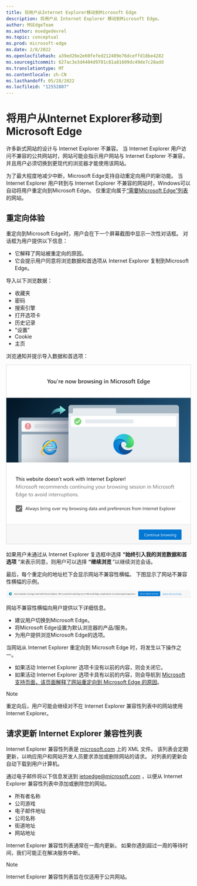 ```yaml
---
title: 将用户从Internet Explorer移动到Microsoft Edge
description: 将用户从 Internet Explorer 移动到Microsoft Edge。
author: MSEdgeTeam
ms.author: msedgedevrel
ms.topic: conceptual
ms.prod: microsoft-edge
ms.date: 2/8/2022
ms.openlocfilehash: a39ed26e2e60fefed212409e76dceffd18be4282
ms.sourcegitcommit: 627ac3e3d4404d9701c81a81609dc49de7c28add
ms.translationtype: MT
ms.contentlocale: zh-CN
ms.lasthandoff: 05/28/2022
ms.locfileid: "12552807"
---
```

# <a name="move-users-to-microsoft-edge-from-internet-explorer"></a>将用户从Internet Explorer移动到Microsoft Edge

许多新式网站的设计与 Internet Explorer 不兼容。  当 Internet Explorer 用户访问不兼容的公共网站时，网站可能会指示用户网站与 Internet Explorer 不兼容，并且用户必须切换到更现代的浏览器才能使用该网站。

为了最大程度地减少中断，Microsoft Edge支持自动重定向用户的新功能。  当 Internet Explorer 用户转到与 Internet Explorer 不兼容的网站时，Windows可以自动将用户重定向到Microsoft Edge。  仅重定向属于[“需要Microsoft Edge”列表](https://edge.microsoft.com/neededge/v1)的网站。


<!-- ====================================================================== -->
## <a name="redirection-experience"></a>重定向体验

重定向到Microsoft Edge时，用户会在下一个屏幕截图中显示一次性对话框。  对话框为用户提供以下信息：
*  它解释了网站被重定向的原因。
*  它会提示用户同意将浏览数据和首选项从 Internet Explorer 复制到Microsoft Edge。

导入以下浏览数据：
*  收藏夹
*  密码
*  搜索引擎
*  打开选项卡
*  历史记录
*  “设置”
*  Cookie
*  主页

浏览通知并提示导入数据和首选项：

![浏览通知并提示导入数据和首选项。](../media/neededge-dialog1.msft.png)

如果用户未通过从 Internet Explorer 复选框中选择 **“始终引入我的浏览数据和首选项** ”来表示同意，则用户可以选择 **“继续浏览** ”以继续浏览会话。

最后，每个重定向的地址栏下会显示网站不兼容性横幅。  下图显示了网站不兼容性横幅的示例。

![有关新式网站的通知，以及将 Microsoft Edge 设置为默认浏览器或浏览 Microsoft Edge 的提示。](../media/neededge-banner.msft.png)

网站不兼容性横幅向用户提供以下详细信息。

*   建议用户切换到Microsoft Edge。
*   将Microsoft Edge设置为默认浏览器的产品/服务。
*   为用户提供浏览Microsoft Edge的选项。

当网站从 Internet Explorer 重定向到 Microsoft Edge 时，将发生以下操作之一。

*   如果活动 Internet Explorer 选项卡没有以前的内容，则会关闭它。
*   如果活动 Internet Explorer 选项卡具有以前的内容，则会导航到 [Microsoft 支持页面，该页面解释了网站重定向到 Microsoft Edge 的原因](https://support.microsoft.com/office/the-website-you-were-trying-to-reach-doesn-t-work-with-internet-explorer-8f5fc675-cd47-414c-9535-12821ddfc554)。

> [!NOTE]
> 重定向后，用户可能会继续对不在 Internet Explorer 兼容性列表中的网站使用 Internet Explorer。


<!-- ====================================================================== -->
## <a name="request-an-update-to-the-internet-explorer-compatibility-list"></a>请求更新 Internet Explorer 兼容性列表

Internet Explorer 兼容性列表是 [microsoft.com](https://www.microsoft.com) 上的 XML 文件。  该列表会定期更新，以响应用户和网站开发人员要求添加或删除网站的请求。  对列表的更新会自动下载到用户计算机。

通过电子邮件将以下信息发送到 [ietoedge@microsoft.com](mailto:ietoedge@microsoft.com) ，以便从 Internet Explorer 兼容性列表中添加或删除您的网站。

*   所有者名称
*   公司游戏
*   电子邮件地址
*   公司名称
*   街道地址
*   网站地址

Internet Explorer 兼容性列表通常在一周内更新。 如果你遇到超过一周的等待时间，我们可能正在解决服务中断。

> [!NOTE]
> Internet Explorer 兼容性列表旨在仅适用于公共网站。
